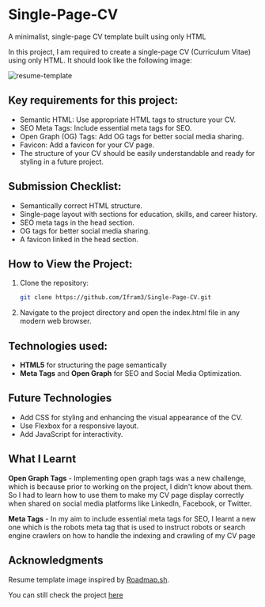 # Single-Page-CV
A minimalist, single-page CV template built using only HTML

In this project, I am required to create a single-page CV (Curriculum Vitae) using only HTML. It should look like the following image:

![resume-template](images/resume-template-zyl70.png)

## Key requirements for this project:

* Semantic HTML: Use appropriate HTML tags to structure your CV.
* SEO Meta Tags: Include essential meta tags for SEO.
* Open Graph (OG) Tags: Add OG tags for better social media sharing.
* Favicon: Add a favicon for your CV page.
* The structure of your CV should be easily understandable and ready for styling in a future project.

## Submission Checklist:

* Semantically correct HTML structure.
* Single-page layout with sections for education, skills, and career history.
* SEO meta tags in the head section.
* OG tags for better social media sharing.
* A favicon linked in the head section.

## How to View the Project:

1. Clone the repository:
    ```bash
    git clone https://github.com/Ifram3/Single-Page-CV.git  

2. Navigate to the project directory and open the index.html file in any modern web browser.

## Technologies used:

- **HTML5** for structuring the page semantically
- **Meta Tags** and **Open Graph** for SEO and Social Media Optimization.

## Future Technologies

- Add CSS for styling and enhancing the visual appearance of the CV.
- Use Flexbox for a responsive layout.
- Add JavaScript for interactivity.

## What I Learnt

**Open Graph Tags** - Implementing open graph tags was a new challenge, which is because prior to working on the project, I didn't know about them. So I had to learn how to use them to make my CV page display correctly when shared on social media platforms like LinkedIn, Facebook, or Twitter.

**Meta Tags** - In my aim to include essential meta tags for SEO, I learnt a new one which is the robots meta tag that is used to instruct robots or search engine crawlers on how to handle the indexing and crawling of my CV page

## Acknowledgments

Resume template image inspired by [Roadmap.sh](https://roadmap.sh/projects/single-page-cv).

You can still check the project [here](https://roadmap.sh/projects/single-page-cv)

